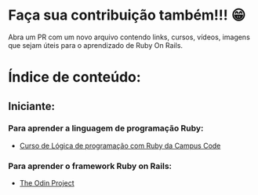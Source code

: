 # Faça sua contribuição também!!! 😁
Abra um PR com um novo arquivo contendo links, cursos, vídeos, imagens que sejam úteis para o aprendizado de Ruby On Rails.

# Índice de conteúdo:

## Iniciante:
### Para aprender a linguagem de programação Ruby:
+ [Curso de Lógica de programação com Ruby da Campus Code](https://github.com/LeticiaBibiano/Para_aprender_Ruby_On_Rails/blob/master/iniciante/logica_programa%C3%A7ao_ruby.md)

### Para aprender o framework Ruby on Rails:
+ [The Odin Project](https://www.theodinproject.com/)
